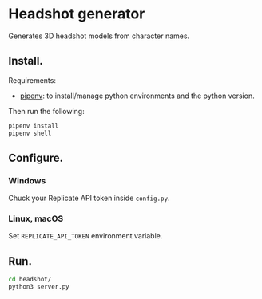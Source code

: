 Headshot generator
==================

Generates 3D headshot models from character names.

## Install.

Requirements:

 - [pipenv](https://pipenv.pypa.io/en/latest/): to install/manage python environments and the python version.

Then run the following:

```sh
pipenv install
pipenv shell
```


## Configure.

### Windows

Chuck your Replicate API token inside `config.py`.

### Linux, macOS

Set `REPLICATE_API_TOKEN` environment variable.


## Run.

```sh
cd headshot/
python3 server.py
```